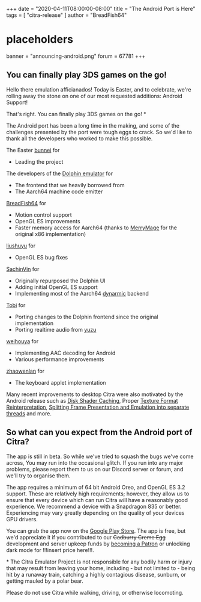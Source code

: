 +++
date = "2020-04-11T08:00:00-08:00"
title = "The Android Port is Here"
tags = [ "citra-release" ]
author = "BreadFish64"
# placeholders
banner = "announcing-android.png"
forum = 67781
+++

## You can finally play 3DS games on the go!

Hello there emulation afficianados! Today is Easter, and to celebrate, we're rolling away the stone on one of our most requested additions: Android Support!

<!--more-->

That's right. You can finally play 3DS games on the go! *

The Android port has been a long time in the making, and some of the challenges presented by the port were tough eggs to crack. So we'd like to thank all the developers who worked to make this possible.

The Easter [bunnei](https://github.com/bunnei) for
* Leading the project

The developers of the [Dolphin emulator](https://dolphin-emu.org) for
* The frontend that we heavily borrowed from
* The Aarch64 machine code emitter

[BreadFish64](https://github.com/BreadFish64) for
* Motion control support
* OpenGL ES improvements
* Faster memory access for Aarch64 (thanks to [MerryMage](https://github.com/MerryMage) for the original x86 implementation)

[liushuyu](https://github.com/liushuyu) for
* OpenGL ES bug fixes

[SachinVin](https://github.com/SachinVin) for
* Originally repurposed the Dolphin UI
* Adding initial OpenGL ES support
* Implementing most of the Aarch64 [dynarmic](https://github.com/MerryMage/dynarmic) backend

[Tobi](https://github.com/FearlessTobi) for
* Porting changes to the Dolphin frontend since the original implementation
* Porting realtime audio from [yuzu](https://yuzu-emu.org)

[weihouya](https://github.com/weihuoya) for
* Implementing AAC decoding for Android
* Various performance improvements

[zhaowenlan](https://github.com/zhaowenlan1779) for
* The keyboard applet implementation

Many recent improvements to desktop Citra were also motivated by the Android release such as [Disk Shader Caching](https://github.com/citra-emu/citra/pull/5188), Proper [Texture Format Reinterpretation](https://github.com/citra-emu/citra/pull/5170), [Splitting Frame Presentation and Emulation into separate threads](https://github.com/citra-emu/citra/pull/4940) and more.

## So what can you expect from the Android port of Citra?

The app is still in beta. So while we've tried to squash the bugs we've come across, You may run into the occasional glitch. If you run into any major problems, please report them to us on our Discord server or forum, and we'll try to organise them.

The app requires a minimum of 64 bit Android Oreo, and OpenGL ES 3.2 support. These are relatively high requirements; however, they allow us to ensure that every device which can run Citra will have a reasonably good experience. We recommend a device with a Snapdragon 835 or better. Experiencing may vary greatly depending on the quality of your devices GPU drivers.

You can grab the app now on the [Google Play Store](https://play.google.com/store/apps/details?id=org.citra.citra_emu). The app is free, but we'd appreciate it if you contributed to our ~~Cadburry Creme Egg~~ development and server upkeep funds by [becoming a Patron](https://www.patreon.com/citraemu) or unlocking dark mode for !!!insert price here!!!.

\* The Citra Emulator Project is not responsible for any bodily harm or injury that may result from leaving your home, including - but not limited to - being hit by a runaway train, catching a highly contagious disease, sunburn, or getting mauled by a polar bear.

Please do not use Citra while walking, driving, or otherwise locomoting.
